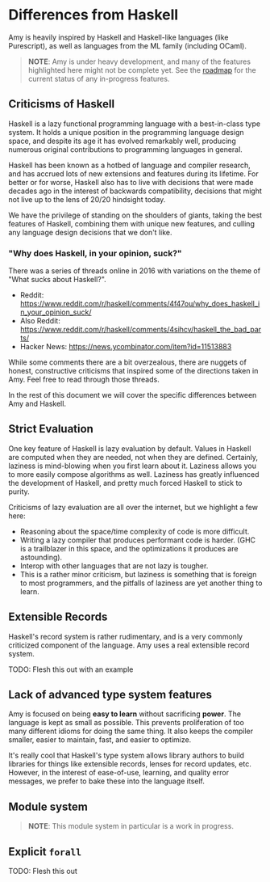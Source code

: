 # Differences from Haskell

Amy is heavily inspired by Haskell and Haskell-like languages (like
Purescript), as well as languages from the ML family (including OCaml).

> **NOTE**: Amy is under heavy development, and many of the features
> highlighted here might not be complete yet. See the [roadmap](roadmap.md) for
> the current status of any in-progress features.

## Criticisms of Haskell

Haskell is a lazy functional programming language with a best-in-class type
system. It holds a unique position in the programming language design space,
and despite its age it has evolved remarkably well, producing numerous original
contributions to programming languages in general.

Haskell has been known as a hotbed of language and compiler research, and has
accrued lots of new extensions and features during its lifetime. For better or
for worse, Haskell also has to live with decisions that were made decades ago
in the interest of backwards compatibility, decisions that might not live up to
the lens of 20/20 hindsight today.

We have the privilege of standing on the shoulders of giants, taking the best
features of Haskell, combining them with unique new features, and culling any
language design decisions that we don't like.

### "Why does Haskell, in your opinion, suck?"

There was a series of threads online in 2016 with variations on the theme of
"What sucks about Haskell?".

* Reddit: https://www.reddit.com/r/haskell/comments/4f47ou/why_does_haskell_in_your_opinion_suck/
* Also Reddit: https://www.reddit.com/r/haskell/comments/4sihcv/haskell_the_bad_parts/
* Hacker News: https://news.ycombinator.com/item?id=11513883

While some comments there are a bit overzealous, there are nuggets of honest,
constructive criticisms that inspired some of the directions taken in Amy. Feel
free to read through those threads.

In the rest of this document we will cover the specific differences between Amy
and Haskell.

## Strict Evaluation

One key feature of Haskell is lazy evaluation by default. Values in Haskell are
computed when they are needed, not when they are defined. Certainly, laziness
is mind-blowing when you first learn about it. Laziness allows you to more
easily compose algorithms as well. Laziness has greatly influenced the
development of Haskell, and pretty much forced Haskell to stick to purity.

Criticisms of lazy evaluation are all over the internet, but we highlight a few
here:

* Reasoning about the space/time complexity of code is more difficult.
* Writing a lazy compiler that produces performant code is harder. (GHC is a
  trailblazer in this space, and the optimizations it produces are astounding).
* Interop with other languages that are not lazy is tougher.
* This is a rather minor criticism, but laziness is something that is foreign
  to most programmers, and the pitfalls of laziness are yet another thing to
  learn.

## Extensible Records

Haskell's record system is rather rudimentary, and is a very commonly
criticized component of the language. Amy uses a real extensible record system.

TODO: Flesh this out with an example

## Lack of advanced type system features

Amy is focused on being **easy to learn** without sacrificing **power**. The
language is kept as small as possible. This prevents proliferation of too many
different idioms for doing the same thing. It also keeps the compiler smaller,
easier to maintain, fast, and easier to optimize.

It's really cool that Haskell's type system allows library authors to build
libraries for things like extensible records, lenses for record updates, etc.
However, in the interest of ease-of-use, learning, and quality error messages,
we prefer to bake these into the language itself.

## Module system

> **NOTE**: This module system in particular is a work in progress.

## Explicit `forall`

TODO: Flesh this out
